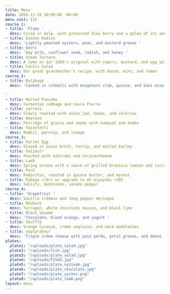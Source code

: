 ```yaml
---
title: Menu
date: 2016-11-10 10:09:00 -08:00
menu_cost: 115
course_1:
- title: 'Fluke '
  desc: Cured in kelp, with preserved kiwi berry and a gelée of its smoked bones
- title: Daikon Radish
  desc: 'Lightly poached oysters, pear, and mustard greens '
- title: Beets
  desc: 'Soy milk, sunflower seed, radish, and honey '
- title: Steak Tartare
  desc: A take on our 1950's original with capers, mustard, and egg yolk
- title: Canlis Salad
  desc: Our great grandmother’s recipe, with bacon, mint, and lemon
course_2:
- title: Rutabaga
  desc: 'Cooked in schmaltz with dungeness crab, quince, and kani miso

'
- title: Malted Pancake
  desc: Fermented cabbage and sauce Pierre
- title: carrots
  desc: Slowly roasted with onion jam, beans, and celeriac
- title: Abalone
  desc: Porridge of grains and seeds with kumquat and kombu
- title: fazzoletti
  desc: Rabbit, parsnip, and lovage
course_3:
- title: Pullet Egg
  desc: Glazed in onion broth, turnip, and malted barley
- title: halibut*
  desc: Poached with kohlrabi and chrysanthemum
- title: Lamb
  desc: Spring onions with a sauce of grilled brassica leaves and currant vinegar
- title: Pork
  desc: Radicchio, roasted in quince butter, and mysost
- title: Ribeye </br> or upgrade to A5 miyazaki +105
  desc: Salsify, mushrooms, sansho pepper
course_4:
- title: 'Grapefruit '
  desc: Vanilla crémeux and long pepper meringue
- title: Rhubarb
  desc: Tarragon, white chocolate mousse, and black lime
- title: Black Sesame
  desc: 'Chocolate, blood orange, and yogurt '
- title: Soufflè
  desc: Orange Curaçao, crème anglaise, and warm madeleines
- title: explorateur
  desc: 'Triple crème cheese with pain perdu, petit greens, and dates '
plates:
  plate1: "/uploads/plate_salad.jpg"
  plate2: "/uploads/fish.jpg"
  plate3: "/uploads/plate_salad.jpg"
  plate4: "/uploads/FISH2.jpg"
  plate5: "/uploads/plate_nysteak.jpg"
  plate6: "/uploads/plate_chocolate.jpg"
  plate7: "/uploads/plate_oyster.png"
  plate8: "/uploads/plate_lamb.png"
layout: menu
---
```


